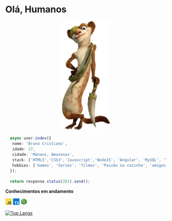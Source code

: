 # Olá, **Humanos**

<p align="center">
  <img  width = 150vh src="buck.png" >
</p>


```typescript
  async user.index({
   nome: 'Bruno Cristiano',
   idade: 27,
   cidade: 'Manaus, Amazonas',
   stack: ['HTML5','CSS3','Javascript','NodeJS', 'Angular', 'MySQL', 'TypeScript'],
   hobbies: ['Games', 'Series', 'filmes', 'Paixão na cozinha', 'amigos', 'café', 'códigos', 'DESAFIOS']
  });

  return response.status(201).send();

```


**Conhecimentos em andamento**  

<code><img height="20" src="https://raw.githubusercontent.com/github/explore/80688e429a7d4ef2fca1e82350fe8e3517d3494d/topics/javascript/javascript.png"></code>
<code><img height="20" src="https://raw.githubusercontent.com/github/explore/80688e429a7d4ef2fca1e82350fe8e3517d3494d/topics/typescript/typescript.png"></code>
<code><img height="20" src="https://raw.githubusercontent.com/github/explore/80688e429a7d4ef2fca1e82350fe8e3517d3494d/topics/nodejs/nodejs.png"></code>  

  [![Top Langs ](https://github-readme-stats.vercel.app/api/top-langs/?username=Bruno-Christiano)](https://github.com/anuraghazra/github-readme-stats)
